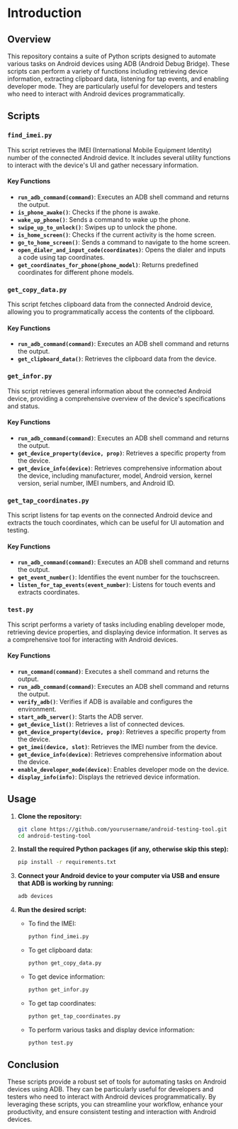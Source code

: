 # Introduction

## Overview

This repository contains a suite of Python scripts designed to automate various tasks on Android devices using ADB (Android Debug Bridge). These scripts can perform a variety of functions including retrieving device information, extracting clipboard data, listening for tap events, and enabling developer mode. They are particularly useful for developers and testers who need to interact with Android devices programmatically.

## Scripts

### `find_imei.py`

This script retrieves the IMEI (International Mobile Equipment Identity) number of the connected Android device. It includes several utility functions to interact with the device's UI and gather necessary information.

#### Key Functions

- **`run_adb_command(command)`**: Executes an ADB shell command and returns the output.
- **`is_phone_awake()`**: Checks if the phone is awake.
- **`wake_up_phone()`**: Sends a command to wake up the phone.
- **`swipe_up_to_unlock()`**: Swipes up to unlock the phone.
- **`is_home_screen()`**: Checks if the current activity is the home screen.
- **`go_to_home_screen()`**: Sends a command to navigate to the home screen.
- **`open_dialer_and_input_code(coordinates)`**: Opens the dialer and inputs a code using tap coordinates.
- **`get_coordinates_for_phone(phone_model)`**: Returns predefined coordinates for different phone models.

### `get_copy_data.py`

This script fetches clipboard data from the connected Android device, allowing you to programmatically access the contents of the clipboard.

#### Key Functions

- **`run_adb_command(command)`**: Executes an ADB shell command and returns the output.
- **`get_clipboard_data()`**: Retrieves the clipboard data from the device.

### `get_infor.py`

This script retrieves general information about the connected Android device, providing a comprehensive overview of the device's specifications and status.

#### Key Functions

- **`run_adb_command(command)`**: Executes an ADB shell command and returns the output.
- **`get_device_property(device, prop)`**: Retrieves a specific property from the device.
- **`get_device_info(device)`**: Retrieves comprehensive information about the device, including manufacturer, model, Android version, kernel version, serial number, IMEI numbers, and Android ID.

### `get_tap_coordinates.py`

This script listens for tap events on the connected Android device and extracts the touch coordinates, which can be useful for UI automation and testing.

#### Key Functions

- **`run_adb_command(command)`**: Executes an ADB shell command and returns the output.
- **`get_event_number()`**: Identifies the event number for the touchscreen.
- **`listen_for_tap_events(event_number)`**: Listens for touch events and extracts coordinates.

### `test.py`

This script performs a variety of tasks including enabling developer mode, retrieving device properties, and displaying device information. It serves as a comprehensive tool for interacting with Android devices.

#### Key Functions

- **`run_command(command)`**: Executes a shell command and returns the output.
- **`run_adb_command(command)`**: Executes an ADB shell command and returns the output.
- **`verify_adb()`**: Verifies if ADB is available and configures the environment.
- **`start_adb_server()`**: Starts the ADB server.
- **`get_device_list()`**: Retrieves a list of connected devices.
- **`get_device_property(device, prop)`**: Retrieves a specific property from the device.
- **`get_imei(device, slot)`**: Retrieves the IMEI number from the device.
- **`get_device_info(device)`**: Retrieves comprehensive information about the device.
- **`enable_developer_mode(device)`**: Enables developer mode on the device.
- **`display_info(info)`**: Displays the retrieved device information.

## Usage

1. **Clone the repository:**

    ```sh
    git clone https://github.com/yourusername/android-testing-tool.git
    cd android-testing-tool
    ```

2. **Install the required Python packages (if any, otherwise skip this step):**

    ```sh
    pip install -r requirements.txt
    ```

3. **Connect your Android device to your computer via USB and ensure that ADB is working by running:**

    ```sh
    adb devices
    ```

4. **Run the desired script:**

    - To find the IMEI:

        ```sh
        python find_imei.py
        ```

    - To get clipboard data:

        ```sh
        python get_copy_data.py
        ```

    - To get device information:

        ```sh
        python get_infor.py
        ```

    - To get tap coordinates:

        ```sh
        python get_tap_coordinates.py
        ```

    - To perform various tasks and display device information:

        ```sh
        python test.py
        ```

## Conclusion

These scripts provide a robust set of tools for automating tasks on Android devices using ADB. They can be particularly useful for developers and testers who need to interact with Android devices programmatically. By leveraging these scripts, you can streamline your workflow, enhance your productivity, and ensure consistent testing and interaction with Android devices.
